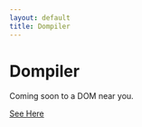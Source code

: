 ```yaml
---
layout: default
title: Dompiler
---
```


# Dompiler

Coming soon to a DOM near you.

[See Here](http://rhythmagency.github.io/sandbox/nick/template-dom/)